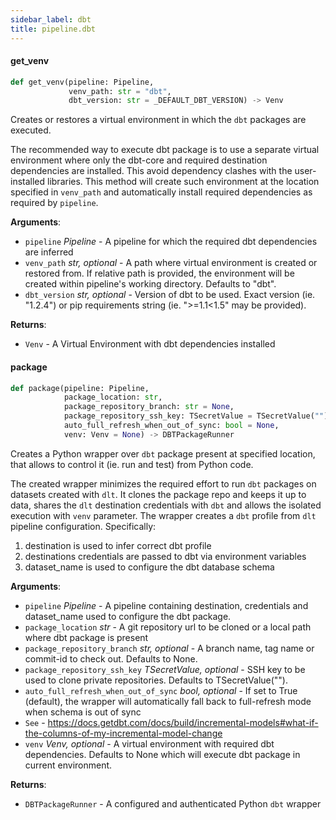 ```yaml
---
sidebar_label: dbt
title: pipeline.dbt
---
```


#### get\_venv

```python
def get_venv(pipeline: Pipeline,
             venv_path: str = "dbt",
             dbt_version: str = _DEFAULT_DBT_VERSION) -> Venv
```

Creates or restores a virtual environment in which the `dbt` packages are executed.

The recommended way to execute dbt package is to use a separate virtual environment where only the dbt-core
and required destination dependencies are installed. This avoid dependency clashes with the user-installed libraries.
This method will create such environment at the location specified in `venv_path` and automatically install required dependencies
as required by `pipeline`.

**Arguments**:

- `pipeline` _Pipeline_ - A pipeline for which the required dbt dependencies are inferred
- `venv_path` _str, optional_ - A path where virtual environment is created or restored from.
  If relative path is provided, the environment will be created within pipeline's working directory. Defaults to "dbt".
- `dbt_version` _str, optional_ - Version of dbt to be used. Exact version (ie. "1.2.4") or pip requirements string (ie. ">=1.1<1.5" may be provided).
  

**Returns**:

- `Venv` - A Virtual Environment with dbt dependencies installed

#### package

```python
def package(pipeline: Pipeline,
            package_location: str,
            package_repository_branch: str = None,
            package_repository_ssh_key: TSecretValue = TSecretValue(""),
            auto_full_refresh_when_out_of_sync: bool = None,
            venv: Venv = None) -> DBTPackageRunner
```

Creates a Python wrapper over `dbt` package present at specified location, that allows to control it (ie. run and test) from Python code.

The created wrapper minimizes the required effort to run `dbt` packages on datasets created with `dlt`. It clones the package repo and keeps it up to data,
shares the `dlt` destination credentials with `dbt` and allows the isolated execution with `venv` parameter.
The wrapper creates a `dbt` profile from `dlt` pipeline configuration. Specifically:
1. destination is used to infer correct dbt profile
2. destinations credentials are passed to dbt via environment variables
3. dataset_name is used to configure the dbt database schema

**Arguments**:

- `pipeline` _Pipeline_ - A pipeline containing destination, credentials and dataset_name used to configure the dbt package.
- `package_location` _str_ - A git repository url to be cloned or a local path where dbt package is present
- `package_repository_branch` _str, optional_ - A branch name, tag name or commit-id to check out. Defaults to None.
- `package_repository_ssh_key` _TSecretValue, optional_ - SSH key to be used to clone private repositories. Defaults to TSecretValue("").
- `auto_full_refresh_when_out_of_sync` _bool, optional_ - If set to True (default), the wrapper will automatically fall back to full-refresh mode when schema is out of sync
- `See` - https://docs.getdbt.com/docs/build/incremental-models#what-if-the-columns-of-my-incremental-model-change
- `venv` _Venv, optional_ - A virtual environment with required dbt dependencies. Defaults to None which will execute dbt package in current environment.
  

**Returns**:

- `DBTPackageRunner` - A configured and authenticated Python `dbt` wrapper

